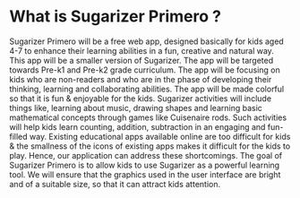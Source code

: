 

# What is Sugarizer Primero ?

Sugarizer Primero will be a free web app, designed basically for kids aged 4-7 to enhance their learning abilities in a fun, creative and natural way. This app will be a smaller version of Sugarizer. The app will be targeted towards Pre-k1 and Pre-k2 grade curriculum. The app will be focusing on kids who are non-readers and who are in the phase of developing their thinking, learning and collaborating abilities. The app will be made colorful so that it is fun & enjoyable for the kids. Sugarizer activities will include things like, learning about music, drawing shapes and learning basic mathematical concepts through games like Cuisenaire rods. Such activities will help kids learn counting, addition, subtraction in an engaging and fun-filled way. Existing educational apps available online are too difficult for kids & the smallness of the icons of existing apps makes it difficult for the kids to play. Hence, our application can address these shortcomings. The goal of Sugarizer Primero is to allow kids to use Sugarizer as a powerful learning tool. We will ensure that the graphics used in the user interface are bright and of a suitable size, so that it can attract kids attention. 
